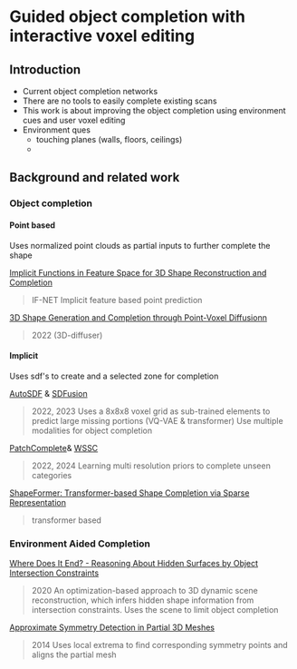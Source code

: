 # Guided object completion with interactive voxel editing

## Introduction

- Current object completion networks 
- There are no tools to easily complete existing scans
- This work is about improving the object completion using environment cues and user voxel editing
- Environment ques
	- touching planes (walls, floors, ceilings)
	- 

## Background and related work

### Object completion

#### Point based
Uses normalized point clouds as partial inputs to further complete the shape

[Implicit Functions in Feature Space for 3D Shape Reconstruction and Completion](https://github.com/jchibane/if-net)
> IF-NET Implicit feature based point prediction

[3D Shape Generation and Completion through Point-Voxel Diffusionn](https://github.com/alexzhou907/PVD) 
> 2022 (3D-diffuser)

#### Implicit
Uses sdf's to create and a selected zone for completion

[AutoSDF](https://github.com/yccyenchicheng/AutoSDF) & [SDFusion](https://yccyenchicheng.github.io/SDFusion/)
> 2022, 2023
> Uses a 8x8x8 voxel grid as sub-trained elements to predict large missing portions
> (VQ-VAE & transformer)
> Use multiple modalities for object completion

[PatchComplete](https://github.com/yuchenrao/PatchComplete)& [WSSC](https://github.com/ltwu6/WSSC)
> 2022, 2024
> Learning multi resolution priors to complete unseen categories

[ShapeFormer: Transformer-based Shape Completion via Sparse Representation](https://github.com/qheldiv/shapeformer)
> transformer based 
### Environment Aided Completion

[Where Does It End? - Reasoning About Hidden Surfaces by Object Intersection Constraints](https://cosection.is.tue.mpg.de/)
> 2020
> An optimization-based approach to 3D dynamic scene reconstruction, which infers hidden shape information from intersection constraints.
> Uses the scene to limit object completion

[Approximate Symmetry Detection in Partial 3D Meshes](https://github.com/victorvianna/symmetry-detection)
> 2014
> Uses local extrema to find corresponding symmetry points and aligns the partial mesh